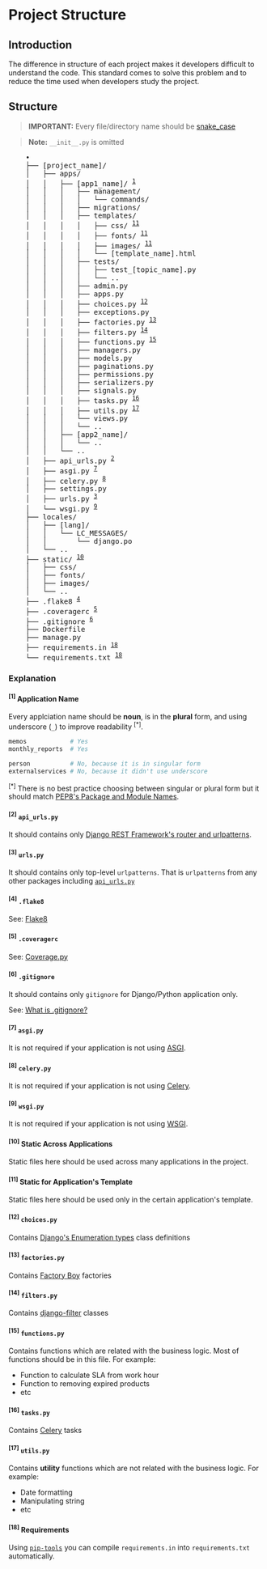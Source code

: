 # Project Structure

## Introduction

The difference in structure of each project makes it developers difficult to understand the code. This standard comes to solve this problem and to reduce the time used when developers study the project.

## Structure

> **IMPORTANT:** Every file/directory name should be [snake_case](https://en.wikipedia.org/wiki/Snake_case)

> **Note:** `__init__.py` is omitted

<pre>
    •
    ├── [project_name]/
    │   ├── apps/
    │   │   ├── [app1_name]/ <sup><a href="#1-application-name">1</a></sup>
    │   │   │   ├── management/
    │   │   │   │   └── commands/
    │   │   │   ├── migrations/
    │   │   │   ├── templates/
    │   │   │   │   ├── css/ <sup><a href="#11-static-for-applications-template">11</a></sup>
    │   │   │   │   ├── fonts/ <sup><a href="#11-static-for-applications-template">11</a></sup>
    │   │   │   │   ├── images/ <sup><a href="#11-static-for-applications-template">11</a></sup>
    │   │   │   │   └── [template_name].html
    │   │   │   ├── tests/
    │   │   │   │   ├── test_[topic_name].py
    │   │   │   │   └── ..
    │   │   │   ├── admin.py
    │   │   │   ├── apps.py
    │   │   │   ├── choices.py <sup><a href="#12-choicespy">12</a></sup>
    │   │   │   ├── exceptions.py
    │   │   │   ├── factories.py <sup><a href="#13-factoriespy">13</a></sup>
    │   │   │   ├── filters.py <sup><a href="#14-filterspy">14</a></sup>
    │   │   │   ├── functions.py <sup><a href="#15-functionspy">15</a></sup>
    │   │   │   ├── managers.py
    │   │   │   ├── models.py
    │   │   │   ├── paginations.py
    │   │   │   ├── permissions.py
    │   │   │   ├── serializers.py
    │   │   │   ├── signals.py
    │   │   │   ├── tasks.py <sup><a href="#16-taskspy">16</a></sup>
    │   │   │   ├── utils.py <sup><a href="#17-utilspy">17</a></sup>
    │   │   │   └── views.py
    │   │   │   └── ..
    │   │   ├── [app2_name]/
    │   │   │   └── ..
    │   │   └── ..
    │   ├── api_urls.py <sup><a href="#2-api_urlspy">2</a></sup>
    │   ├── asgi.py <sup><a href="#7-asgipy">7</a></sup>
    │   ├── celery.py <sup><a href="#8-celerypy">8</a></sup>
    │   ├── settings.py
    │   ├── urls.py <sup><a href="#3-urlspy">3</a></sup>
    │   └── wsgi.py <sup><a href="#9-wsgipy">9</a></sup>
    ├── locales/
    │   ├── [lang]/
    │   │   └── LC_MESSAGES/
    │   │       └── django.po
    │   └── ..
    ├── static/ <sup><a href="#10-static-across-applications">10</a></sup>
    │   ├── css/
    │   ├── fonts/
    │   ├── images/
    │   └── ..
    ├── .flake8 <sup><a href="#4-flake8">4</a></sup>
    ├── .coveragerc <sup><a href="#5-coveragerc">5</a></sup>
    ├── .gitignore <sup><a href="#6-gitignore">6</a></sup>
    ├── Dockerfile
    ├── manage.py
    ├── requirements.in <sup><a href="#18-requirements">18</a></sup>
    └── requirements.txt <sup><a href="#18-requirements">18</a></sup>
</pre>

### Explanation

#### <sup>[1]</sup> Application Name

Every applciation name should be **noun**, is in the **plural** form, and using underscore (`_`) to improve readability <sup>[*]</sup>.

```python
memos            # Yes
monthly_reports  # Yes

person           # No, because it is in singular form
externalservices # No, because it didn't use underscore
```

<sup>[*]</sup> There is no best practice choosing between singular or plural form but it should match [PEP8's Package and Module Names](https://www.python.org/dev/peps/pep-0008/#package-and-module-names).

#### <sup>[2]</sup> `api_urls.py`

It should contains only [Django REST Framework's router and urlpatterns](https://www.django-rest-framework.org/api-guide/routers/).

#### <sup>[3]</sup> `urls.py`

It should contains only top-level `urlpatterns`. That is `urlpatterns` from any other packages including [`api_urls.py`](#2-api_urlspy)

#### <sup>[4]</sup> `.flake8`

See: [Flake8](https://flake8.pycqa.org/en/latest/)

#### <sup>[5]</sup> `.coveragerc`

See: [Coverage.py](https://coverage.readthedocs.io/)

#### <sup>[6]</sup> `.gitignore`

It should contains only `gitignore` for Django/Python application only.

See: [What is .gitignore?](https://www.freecodecamp.org/news/gitignore-what-is-it-and-how-to-add-to-repo/)

#### <sup>[7]</sup> `asgi.py`

It is not required if your application is not using [ASGI](https://docs.djangoproject.com/en/3.1/howto/deployment/asgi/).

#### <sup>[8]</sup> `celery.py`

It is not required if your application is not using [Celery](https://docs.celeryproject.org/en/stable/index.html).

#### <sup>[9]</sup> `wsgi.py`

It is not required if your application is not using [WSGI](https://docs.djangoproject.com/en/3.1/howto/deployment/wsgi/).

#### <sup>[10]</sup> Static Across Applications

Static files here should be used across many applications in the project.

#### <sup>[11]</sup> Static for Application's Template

Static files here should be used only in the certain application's template.

#### <sup>[12]</sup> `choices.py`

Contains [Django's Enumeration types](https://docs.djangoproject.com/en/3.1/ref/models/fields/#enumeration-types) class definitions

#### <sup>[13]</sup> `factories.py`

Contains [Factory Boy](https://factoryboy.readthedocs.io/) factories

#### <sup>[14]</sup> `filters.py`

Contains [django-filter](https://django-filter.readthedocs.io/) classes

#### <sup>[15]</sup> `functions.py`

Contains functions which are related with the business logic. Most of functions should be in this file. For example:

- Function to calculate SLA from work hour
- Function to removing expired products
- etc

#### <sup>[16]</sup> `tasks.py`

Contains [Celery](https://docs.celeryproject.org/en/stable/index.html) tasks

#### <sup>[17]</sup> `utils.py`

Contains **utility** functions which are not related with the business logic. For example:

- Date formatting
- Manipulating string
- etc

#### <sup>[18]</sup> Requirements

Using [`pip-tools`](https://github.com/jazzband/pip-tools) you can compile `requirements.in` into `requirements.txt` automatically.
